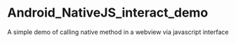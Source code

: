 # Android_NativeJS_interact_demo
A simple demo of calling native method in a webview via javascript interface
